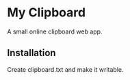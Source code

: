# My Clipboard

A small online clipboard web app.


Installation
------------

Create clipboard.txt and make it writable.